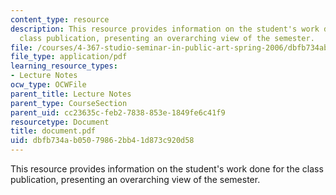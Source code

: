 ```yaml
---
content_type: resource
description: This resource provides information on the student's work done for the
  class publication, presenting an overarching view of the semester.
file: /courses/4-367-studio-seminar-in-public-art-spring-2006/dbfb734ab05079862bb41d873c920d58_document.pdf
file_type: application/pdf
learning_resource_types:
- Lecture Notes
ocw_type: OCWFile
parent_title: Lecture Notes
parent_type: CourseSection
parent_uid: cc23635c-feb2-7838-853e-1849fe6c41f9
resourcetype: Document
title: document.pdf
uid: dbfb734a-b050-7986-2bb4-1d873c920d58
---
```

This resource provides information on the student's work done for the class publication, presenting an overarching view of the semester.

